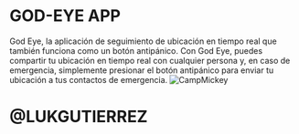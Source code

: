 # GOD-EYE APP
God Eye, la aplicación de seguimiento de ubicación en tiempo real que también funciona como un botón antipánico. Con God Eye, puedes compartir tu ubicación en tiempo real con cualquier persona y, en caso de emergencia, simplemente presionar el botón antipánico para enviar tu ubicación a tus contactos de emergencia.
![CampMickey](https://res.cloudinary.com/dhysyvasz/image/upload/v1680558583/openia_1_oykjnt.png)
# @LUKGUTIERREZ
